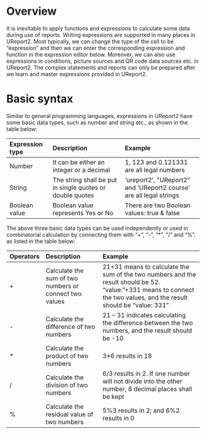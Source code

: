 # Overview

It is inevitable to apply functions and expressions to calculate some data during use of reports. Writing expressions are supported in many places in UReport2. Most typically, we can change the type of the cell to be “expression” and then we can enter the corresponding expression and function in the expression editor below. Moreover, we can also use expressions in conditions, picture sources and QR code data sources etc. in UReport2. The complex statements and reports can only be prepared after we learn and master expressions provided in UReport2.

# Basic syntax

Similar to general programming languages, expressions in UReport2 have some basic data types, such as number and string etc., as shown in the table below:

| Expression type | Description | Example |
| :--- | :--- | :--- |
| Number | It can be either an integer or a decimal | 1, 123 and 0.121331 are all legal numbers |
| String | The string shall be put in single quotes or double quotes | ‘ureport2’, "UReport2” and ‘UReport2 course’ are all legal strings |
| Boolean value | Boolean value represents Yes or No | There are two Boolean values: true & false |

The above three basic data types can be used independently or used in combinatorial calculation by connecting them with “+”, “-”, “\*”, "/” and “%”, as listed in the table below:

| Operators | Description | Example |
| :--- | :--- | :--- |
| + | Calculate the sum of two numbers or connect two values | 21+31 means to calculate the sum of the two numbers and the result should be 52. “value:”+331 means to connect the two values, and the result should be “value: 331” |
| - | Calculate the difference of two numbers | 21 – 31 indicates calculating the difference between the two numbers, and the result should be -10 |
| \* | Calculate the product of two numbers | 3\*6 results in 18 |
| / | Calculate the division of two numbers | 6/3 results in 2. If one number will not divide into the other number, 8 decimal places shall be kept |
| % | Calculate the residual value of two numbers | 5%3 results in 2; and 6%2 results in 0 |








